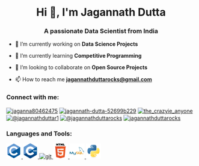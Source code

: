 <h1 align="center">Hi 👋, I'm Jagannath Dutta</h1>
<h3 align="center">A passionate Data Scientist from India</h3>

- 🔭 I’m currently working on **Data Science Projects**

- 🌱 I’m currently learning **Competitive Programming**

- 👯 I’m looking to collaborate on **Open Source Projects**

- 📫 How to reach me **jagannathduttarocks@gmail.com**

<h3 align="left">Connect with me:</h3>
<p align="left">
<a href="https://twitter.com/jaganna80462475" target="blank"><img align="center" src="https://raw.githubusercontent.com/rahuldkjain/github-profile-readme-generator/master/src/images/icons/Social/twitter.svg" alt="jaganna80462475" height="30" width="40" /></a>
<a href="https://linkedin.com/in/jagannath-dutta-52699b229" target="blank"><img align="center" src="https://raw.githubusercontent.com/rahuldkjain/github-profile-readme-generator/master/src/images/icons/Social/linked-in-alt.svg" alt="jagannath-dutta-52699b229" height="30" width="40" /></a>
<a href="https://instagram.com/the_crazyie_anyone" target="blank"><img align="center" src="https://raw.githubusercontent.com/rahuldkjain/github-profile-readme-generator/master/src/images/icons/Social/instagram.svg" alt="the_crazyie_anyone" height="30" width="40" /></a>
<a href="https://www.hackerrank.com/@jagannathduttar1" target="blank"><img align="center" src="https://raw.githubusercontent.com/rahuldkjain/github-profile-readme-generator/master/src/images/icons/Social/hackerrank.svg" alt="@jagannathduttar1" height="30" width="40" /></a>
<a href="https://www.hackerearth.com/@jagannathduttarocks" target="blank"><img align="center" src="https://raw.githubusercontent.com/rahuldkjain/github-profile-readme-generator/master/src/images/icons/Social/hackerearth.svg" alt="@jagannathduttarocks" height="30" width="40" /></a>
<a href="https://auth.geeksforgeeks.org/user/jagannathduttarocks" target="blank"><img align="center" src="https://raw.githubusercontent.com/rahuldkjain/github-profile-readme-generator/master/src/images/icons/Social/geeks-for-geeks.svg" alt="jagannathduttarocks" height="30" width="40" /></a>
</p>

<h3 align="left">Languages and Tools:</h3>
<p align="left"> <a href="https://www.cprogramming.com/" target="_blank" rel="noreferrer"> <img src="https://raw.githubusercontent.com/devicons/devicon/master/icons/c/c-original.svg" alt="c" width="40" height="40"/> </a> <a href="https://www.w3schools.com/cpp/" target="_blank" rel="noreferrer"> <img src="https://raw.githubusercontent.com/devicons/devicon/master/icons/cplusplus/cplusplus-original.svg" alt="cplusplus" width="40" height="40"/> </a> <a href="https://git-scm.com/" target="_blank" rel="noreferrer"> <img src="https://www.vectorlogo.zone/logos/git-scm/git-scm-icon.svg" alt="git" width="40" height="40"/> </a> <a href="https://www.w3.org/html/" target="_blank" rel="noreferrer"> <img src="https://raw.githubusercontent.com/devicons/devicon/master/icons/html5/html5-original-wordmark.svg" alt="html5" width="40" height="40"/> </a> <a href="https://www.mysql.com/" target="_blank" rel="noreferrer"> <img src="https://raw.githubusercontent.com/devicons/devicon/master/icons/mysql/mysql-original-wordmark.svg" alt="mysql" width="40" height="40"/> </a> <a href="https://www.python.org" target="_blank" rel="noreferrer"> <img src="https://raw.githubusercontent.com/devicons/devicon/master/icons/python/python-original.svg" alt="python" width="40" height="40"/> </a> </p>

